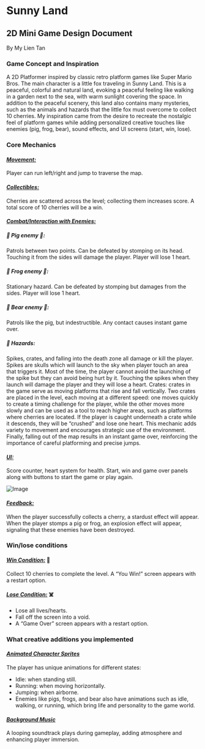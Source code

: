 # Sunny Land
## 2D Mini Game Design Document
By My Lien Tan

### Game Concept and Inspiration

A 2D Platformer inspired by classic retro platform games like Super Mario Bros. The main character is a little fox traveling in Sunny Land. This is a peaceful, colorful and natural land, evoking a peaceful feeling like walking in a garden next to the sea, with warm sunlight covering the space. In addition to the peaceful scenery, this land also contains many mysteries, such as the animals and hazards that the little fox must overcome to collect 10 cherries. My inspiration came from the desire to recreate the nostalgic feel of platform games while adding personalized creative touches like enemies (pig, frog, bear), sound effects, and UI screens (start, win, lose).

### Core Mechanics
#### <ins>_Movement:_</ins> 
Player can run left/right and jump to traverse the map.

#### <ins>_Collectibles:_</ins>
Cherries are scattered across the level; collecting them increases score. A total score of 10 cherries will be a win.

#### <ins>_Combat/Interaction with Enemies:_</ins>

##### 🔶 Pig enemy 🐷: 
Patrols between two points. Can be defeated by stomping on its head. Touching it from the sides will damage the player. Player will lose 1 heart.

##### 🔶 Frog enemy 🐸: 
Stationary hazard. Can be defeated by stomping but damages from the sides. Player will lose 1 heart.

##### 🔶 Bear enemy 🐻: 
Patrols like the pig, but indestructible. Any contact causes instant game over.

##### 🔶 Hazards: 
Spikes, crates, and falling into the death zone all damage or kill the player. 
Spikes are skulls which will launch to the sky when player touch an area that triggers it. Most of the time, the player cannot avoid the launching of the spike but they can avoid being hurt by it. Touching the spikes when they launch will damage the player and they will lose a heart.
Crates: crates in the game serve as moving platforms that rise and fall vertically. Two crates are placed in the level, each moving at a different speed: one moves quickly to create a timing challenge for the player, while the other moves more slowly and can be used as a tool to reach higher areas, such as platforms where cherries are located. If the player is caught underneath a crate while it descends, they will be “crushed” and lose one heart. This mechanic adds variety to movement and encourages strategic use of the environment. Finally, falling out of the map results in an instant game over, reinforcing the importance of careful platforming and precise jumps.

#### <ins>_UI:_</ins> 
Score counter, heart system for health. Start, win and game over panels along with buttons to start the game or play again.

![Image](https://github.com/user-attachments/assets/5bcbd93c-4812-47fc-a539-78ff97c894d6)

#### <ins>_Feedback:_</ins> 
When the player successfully collects a cherry, a stardust effect will appear. When the player stomps a pig or frog, an explosion effect will appear, signaling that these enemies have been destroyed.

### Win/lose conditions 
#### <ins>_Win Condition:_</ins> 🍒
Collect 10 cherries to complete the level. 
A “You Win!” screen appears with a restart option.
#### <ins>_Lose Condition:_</ins> ☠️
- Lose all lives/hearts.
- Fall off the screen into a void.
- A “Game Over” screen appears with a restart option.

### What creative additions you implemented
#### <ins>_Animated Character Sprites_</ins>
The player has unique animations for different states:  
- Idle: when standing still.
- Running: when moving horizontally.
- Jumping: when airborne.
- Enemies like pigs, frogs, and bear also have animations such as idle, walking, or running, which bring life and personality to the game world. 

#### <ins>_Background Music_</ins>
A looping soundtrack plays during gameplay, adding atmosphere and enhancing player immersion.
